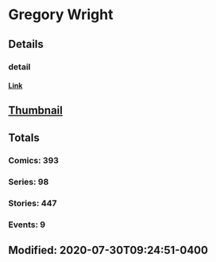 # Gregory  Wright 
## Details
### detail
#### [Link](http://marvel.com/comics/creators/5237/gregory_wright?utm_campaign=apiRef&utm_source=225578a89fc76f3d20fbffda5d17a88d)
## [Thumbnail](http://i.annihil.us/u/prod/marvel/i/mg/3/00/4c364f811900b.jpg)
## Totals
### Comics: 393
### Series: 98
### Stories: 447
### Events: 9
## Modified: 2020-07-30T09:24:51-0400